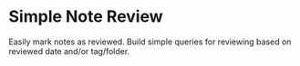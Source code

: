 # Simple Note Review
Easily mark notes as reviewed. Build simple queries for reviewing based on reviewed date and/or tag/folder.
